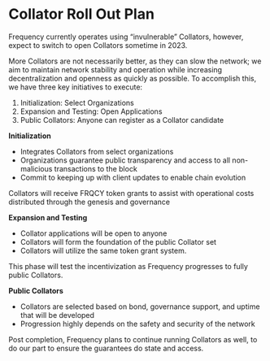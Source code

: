 # Collator Roll Out Plan

Frequency currently operates using “invulnerable” Collators, however, expect to switch to open Collators sometime in 2023.

More Collators are not necessarily better, as they can slow the network; we aim to maintain network stability and operation while increasing decentralization and openness as quickly as possible. To accomplish this, we have three key initiatives to execute:

1. Initialization: Select Organizations
2. Expansion and Testing: Open Applications
3. Public Collators: Anyone can register as a Collator candidate

**Initialization**

* Integrates Collators from select organizations
* Organizations guarantee public transparency and access to all non-malicious transactions to the block
* Commit to keeping up with client updates to enable chain evolution

Collators will receive FRQCY token grants to assist with operational costs distributed through the genesis and governance

**Expansion and Testing**

* Collator applications will be open to anyone
* Collators will form the foundation of the public Collator set
* Collators will utilize the same token grant system.

This phase will test the incentivization as Frequency progresses to fully public Collators. 

**Public Collators**

* Collators are selected based on bond, governance support, and uptime that will be developed
* Progression highly depends on the safety and security of the network

Post completion, Frequency plans to continue running Collators as well, to do our part to ensure the guarantees do state and access.
